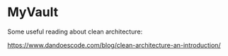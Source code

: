 # MyVault

Some useful reading about clean architecture:

https://www.dandoescode.com/blog/clean-architecture-an-introduction/